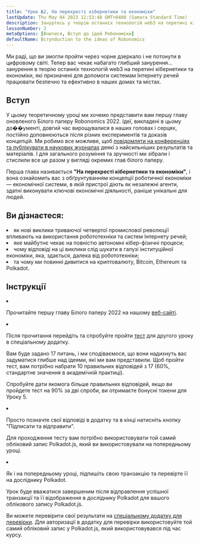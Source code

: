 ```yaml
---
title: "Урок №2, На перехресті кібернетики та економіки"
lastUpdate: Thu May 04 2023 12:53:48 GMT+0400 (Samara Standard Time)
description: Зануртесь у теорію останніх технологій web3 на перетині кібернетики та економіки, які призначені для допомоги системам Інтернету речей працювати безпечно та ефективно в наших домах та містах.
lessonNumber: 2
metaOptions: [Вчитися, Вступ до ідей Робономіки]
defaultName: Вступduction to the ideas of Robonomics
---
```


Ми раді, що ви змогли пройти через чорне дзеркало і не потонути в цифровому світі. Тепер вас чекає набагато глибший занурення... занурення в теорію останніх технологій web3 на перетині кібернетики та економіки, які призначені для допомоги системам Інтернету речей працювати безпечно та ефективно в наших домах та містах.


## Вступ

У цьому теоретичному уроці ми хочемо представити вам першу главу оновленого Білого паперу Robonomics 2022. Ідеї, викладені в цьому до��ументі, довгий час вирощувалися в наших головах і серцях, постійно доповнюються після різних експериментів та доказів концепцій. Ми робимо все можливе, щоб [повідомляти на конференціях та публікувати в наукових журналах](https://robonomics.netwабоk/papers/) деякі з найсильніших результатів та матеріалів. І для загального розуміння та зручності ми зібрали і стислили все це разом у вигляді окремих глав білого паперу.

Перша глава називається **"На перехресті кібернетики та економіки"**, і вона ознайомить вас з обґрунтуванням концепції роботичної економіки — економічної системи, в якій пристрої діють як незалежні агенти, здатні виконувати ключові економічні діяльності, раніше унікальні для людей.

## Ви дізнаєтеся:

<List>

<li>
як нові виклики триваючої четвертої промислової революції впливають на використання робототехніки та систем Інтернету речей;
</li>

<li>
яке майбутнє чекає на повністю автономні кібер-фізичні процеси;
</li>

<li>
чому відповіді на ці виклики слід шукати в галузі інституційної економіки, яка, здається, далека від робототехніки;
</li>

<li>
та чому ми повинні дивитися на криптовалюту, Bitcoin, Ethereum та Polkadot.
</li>

</List>

## Інструкції

<List type="numbers">

<li>

Прочитайте першу главу Білого паперу 2022 на нашому [веб-сайті](https://robonomics.netwабоk/vision/).

</li>

<li>

Після прочитання перейдіть та спробуйте пройти [тест](https://lesson2.robonomics.academy/#/) для другого уроку в спеціальному додатку.

Вам буде задано 17 питань, і ми сподіваємося, що вони надихнуть вас задуматися глибше над ідеями, які ми вам представили. Щоб пройти тест, вам потрібно набрати 10 правильних відповідей з 17 (60%, стандартне значення в академічній практиці).

Спробуйте дати якомога більше правильних відповідей, якщо ви пройдете тест на 90% за дві спроби, ви отримаєте бонусні токени для Уроку 5.

</li>

<li>

Просто позначте свої відповіді в додатку та в кінці натисніть кнопку "Підписати та відправити".

Для проходження тесту вам потрібно використовувати той самий обліковий запис Polkadot.js, який ви використовували на попередньому уроці.

</li>

<li>

Як і на попередньому уроці, підпишіть свою транзакцію та перевірте її на досліднику Polkadot.

</li>
</List>

<Result>

Урок буде вважатися завершеним після відправлення успішної транзакції та її відображення в досліднику Polkadot для вашого облікового запису Polkadot.js.

Ви можете перевірити свої результати на [спеціальному додатку для перевірки](https://lk.robonomics.academy/). Для авторизації в додатку для перевірки використовуйте той самий обліковий запис у Polkadot.js, який використовувався під час курсу.

</Result>